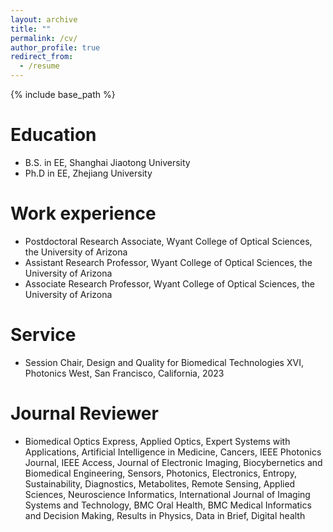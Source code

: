 ```yaml
---
layout: archive
title: ""
permalink: /cv/
author_profile: true
redirect_from:
  - /resume
---
```


{% include base_path %}

Education
======
* B.S. in EE, Shanghai Jiaotong University
* Ph.D in EE, Zhejiang University

Work experience
======
* Postdoctoral Research Associate, Wyant College of Optical Sciences, the University of Arizona
* Assistant Research Professor, Wyant College of Optical Sciences, the University of Arizona
* Associate Research Professor, Wyant College of Optical Sciences, the University of Arizona
  
Service
======
* Session Chair, Design and Quality for Biomedical Technologies XVI, Photonics West, San Francisco, California, 2023

Journal Reviewer
======
* Biomedical Optics Express, Applied Optics, Expert Systems with Applications, Artificial Intelligence in Medicine, Cancers, IEEE Photonics Journal, IEEE Access, Journal of Electronic Imaging, Biocybernetics and Biomedical Engineering, Sensors, Photonics, Electronics, Entropy, Sustainability, Diagnostics, Metabolites, Remote Sensing, Applied Sciences, Neuroscience Informatics, International Journal of Imaging Systems and Technology, BMC Oral Health, BMC Medical Informatics and Decision Making, Results in Physics, Data in Brief, Digital health

